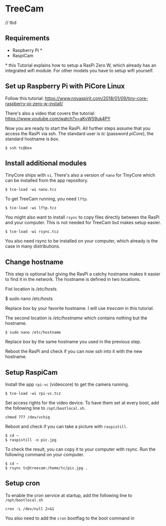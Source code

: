 # TreeCam

// tbd

## Requirements

- Raspberry Pi \*
- RaspiCam

\* this Tutorial explains how to setup a RasPi Zero W, which already has an integrated wifi module. For other models you have to setup wifi yourself.

## Set up Raspberry Pi with PiCore Linux

Follow this tutorial: https://www.novaspirit.com/2018/01/09/tiny-core-raspberry-pi-zero-w-install/

There's also a video that covers the tutorial: https://www.youtube.com/watch?v=aKvW59uk4PY

Now you are ready to start the RasPi. All further steps assume that you access the RasPi via ssh. The standard user is _tc_ (password _piCore_), the standard hostname is _box_.

    $ ssh tc@box

## Install additional modules

TinyCore ships with `vi`. There's also a version of `nano` for TinyCore which can be installed from the app repository.

    $ tce-load -wi nano.tcz

To get TreeCam running, you need `lftp`.

    $ tce-load -wi lftp.tcz

You might also want to install `rsync` to copy files directly between the RasPi and your computer. This is not needed for TreeCam but makes setup easier.

    $ tce-load -wi rsync.tcz

You also need rsync to be installed on your computer, which already is the case in many distributions.

## Change hostname

This step is optional but giving the RasPi a catchy hostname makes it easier to find it in the network. The hostname is defined in two locations.

Fist location is _/etc/hosts_.

$ sudo nano /etc/hosts

Replace _box_ by your favorite hostname. I will use _treecam_ in this tutorial.

The second location is _/etc/hostname_ which contains nothing but the hostname.

    $ sudo nano /etc/hostname

Replace _box_ by the same hostname you used in the previous step.

Reboot the RasPi and check if you can now ssh into it with the new hostname.

## Setup RaspiCam

Install the app `rpi-vc` (videocore) to get the camera running.

    $ tce-load -wi rpi-vc.tcz

Set access rights for the video device. To have them set at every boot, add the following line to `/opt/bootlocal.sh`.

    chmod 777 /dev/vchiq

Reboot and check if you can take a picture with `raspistill`.

    $ cd ~
    $ raspistill -o pic.jpg

To check the result, you can copy it to your computer with rsync. Run the following command on your computer.

    $ cd ~
    $ rsync tc@treecam:/home/tc/pic.jpg .

## Setup cron

To enable the cron service at startup, add the following line to `/opt/bootlocal.sh`

    cron -L /dev/null 2>&1

You also need to add the `cron` bootflag to the boot command in
